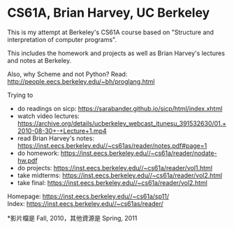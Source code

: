 # CS61A, Brian Harvey, UC Berkeley

This is my attempt at Berkeley's CS61A course based on "Structure and interpretation of computer programs".

This includes the homework and projects as well as Brian Harvey's lectures and notes at Berkeley.

Also, why Scheme and not Python? Read: http://people.eecs.berkeley.edu/~bh/proglang.html

Trying to
 - do readings on sicp: https://sarabander.github.io/sicp/html/index.xhtml
 - watch video lectures: https://archive.org/details/ucberkeley_webcast_itunesu_391532630/01.+2010-08-30+-+Lecture+1.mp4
 - read Brian Harvey's notes: https://inst.eecs.berkeley.edu//~cs61as/reader/notes.pdf#page=1
 - do homework: https://inst.eecs.berkeley.edu//~cs61a/reader/nodate-hw.pdf
 - do projects: https://inst.eecs.berkeley.edu//~cs61a/reader/vol1.html
 - take midterms: https://inst.eecs.berkeley.edu//~cs61a/reader/vol2.html
 - take final: https://inst.eecs.berkeley.edu//~cs61a/reader/vol2.html

Homepage: https://inst.eecs.berkeley.edu//~cs61a/sp11/  
Index: https://inst.eecs.berkeley.edu//~cs61as/reader/


*影片檔是 Fall, 2010，其他資源是 Spring, 2011
